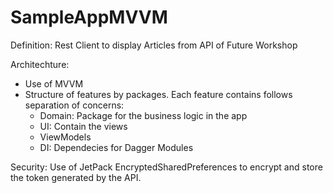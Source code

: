 # SampleAppMVVM

Definition: Rest Client to display Articles from API of Future Workshop

Architechture:
- Use of MVVM
- Structure of features by packages. Each feature contains follows separation of concerns: 
  - Domain: Package for the business logic in the app
  - UI: Contain the views 
  - ViewModels
  - DI: Dependecies for Dagger Modules
  
Security:
Use of JetPack EncryptedSharedPreferences to encrypt and store the token generated by the API.




